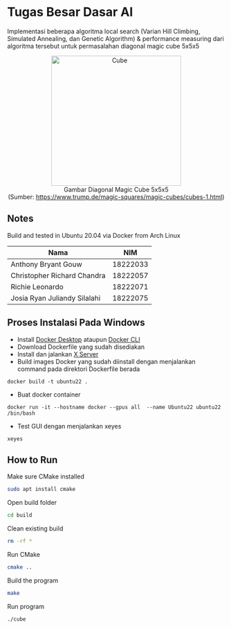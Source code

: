 # Tugas Besar Dasar AI

Implementasi beberapa algoritma local search (Varian Hill Climbing, Simulated Annealing, dan Genetic Algorithm) & performance measuring dari algoritma tersebut untuk permasalahan diagonal magic cube 5x5x5

<p align="center">
    <img src="images/cube.png" alt="Cube" width="300"/><br>
    Gambar Diagonal Magic Cube 5x5x5 <br>
    (Sumber: <a href="https://www.trump.de/magic-squares/magic-cubes/cubes-1.html">https://www.trump.de/magic-squares/magic-cubes/cubes-1.html</a>)
</p>

## Notes

Build and tested in Ubuntu 20.04 via Docker from Arch Linux

| Nama                         | NIM      |
| ---------------------------- | -------- |
| Anthony Bryant Gouw          | 18222033 |
| Christopher Richard Chandra  | 18222057 |
| Richie Leonardo              | 18222071 |
| Josia Ryan Juliandy Silalahi | 18222075 |

## Proses Instalasi Pada Windows

- Install [Docker Desktop](https://www.docker.com/products/docker-desktop/) ataupun [Docker CLI](https://docs.docker.com/get-started/get-docker/)
- Download Dockerfile yang sudah disediakan
- Install dan jalankan [X Server](https://sourceforge.net/projects/vcxsrv/)
- Build images Docker yang sudah diinstall dengan menjalankan command pada direktori Dockerfile berada

```
docker build -t ubuntu22 .
```

- Buat docker container

```
docker run -it --hostname docker --gpus all  --name Ubuntu22 ubuntu22 /bin/bash
```

- Test GUI dengan menjalankan xeyes

```
xeyes
```

## How to Run

Make sure CMake installed

```bash
sudo apt install cmake

```

Open build folder

```bash
cd build
```

Clean existing build

```bash
rm -rf *
```

Run CMake

```bash
cmake ..
```

Build the program

```bash
make
```

Run program

```bash
./cube
```

